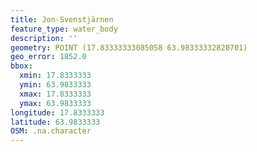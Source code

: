 ```yaml
---
title: Jon-Svenstjärnen
feature_type: water_body
description: ''
geometry: POINT (17.83333333085058 63.98333332820701)
geo_error: 1852.0
bbox:
  xmin: 17.8333333
  ymin: 63.9833333
  xmax: 17.8333333
  ymax: 63.9833333
longitude: 17.8333333
latitude: 63.9833333
OSM: .na.character
---
```

